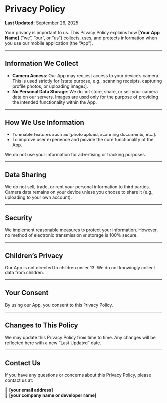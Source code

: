 # Privacy Policy

**Last Updated:** September 26, 2025  

Your privacy is important to us. This Privacy Policy explains how **[Your App Name]** (“we”, “our”, or “us”) collects, uses, and protects information when you use our mobile application (the “App”).

---

## Information We Collect
- **Camera Access**: Our App may request access to your device’s camera. This is used strictly for [state purpose, e.g., scanning receipts, capturing profile photos, or uploading images].  
- **No Personal Data Storage**: We do not store, share, or sell your camera data on our servers. Images are used only for the purpose of providing the intended functionality within the App.

---

## How We Use Information
- To enable features such as [photo upload, scanning documents, etc.].  
- To improve user experience and provide the core functionality of the App.  

We do not use your information for advertising or tracking purposes.

---

## Data Sharing
We do not sell, trade, or rent your personal information to third parties. Camera data remains on your device unless you choose to share it (e.g., uploading to your own account).

---

## Security
We implement reasonable measures to protect your information. However, no method of electronic transmission or storage is 100% secure.  

---

## Children’s Privacy
Our App is not directed to children under 13. We do not knowingly collect data from children.

---

## Your Consent
By using our App, you consent to this Privacy Policy.

---

## Changes to This Policy
We may update this Privacy Policy from time to time. Any changes will be reflected here with a new “Last Updated” date.

---

## Contact Us
If you have any questions or concerns about this Privacy Policy, please contact us at:  

📧 **[your email address]**  
🏢 **[your company name or developer name]**

